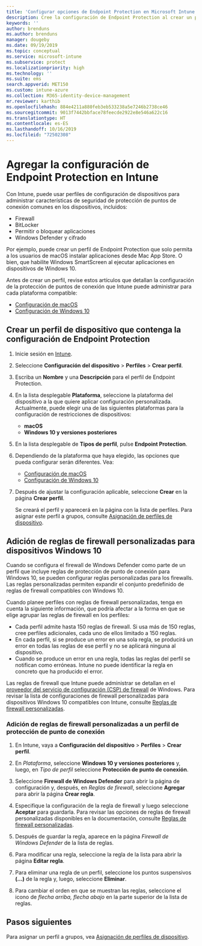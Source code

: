 ```yaml
---
title: 'Configurar opciones de Endpoint Protection en Microsoft Intune: Azure | Microsoft Docs'
description: Cree la configuración de Endpoint Protection al crear un perfil de dispositivo de macOS o Windows 10 en Microsoft Intune.
keywords: ''
author: brenduns
ms.author: brenduns
manager: dougeby
ms.date: 09/19/2019
ms.topic: conceptual
ms.service: microsoft-intune
ms.subservice: protect
ms.localizationpriority: high
ms.technology: ''
ms.suite: ems
search.appverid: MET150
ms.custom: intune-azure
ms.collection: M365-identity-device-management
mr.reviewer: karthib
ms.openlocfilehash: 884e4211a880feb3eb533238a5e7246b2738ce46
ms.sourcegitcommit: 9013f7442bbface78feecde2922e8e546a622c16
ms.translationtype: HT
ms.contentlocale: es-ES
ms.lasthandoff: 10/16/2019
ms.locfileid: "72502308"
---
```

# <a name="add-endpoint-protection-settings-in-intune"></a>Agregar la configuración de Endpoint Protection en Intune  

Con Intune, puede usar perfiles de configuración de dispositivos para administrar características de seguridad de protección de puntos de conexión comunes en los dispositivos, incluidos:  
- Firewall   
- BitLocker  
- Permitir o bloquear aplicaciones  
- Windows Defender y cifrado  

Por ejemplo, puede crear un perfil de Endpoint Protection que solo permita a los usuarios de macOS instalar aplicaciones desde Mac App Store. O bien, que habilite Windows SmartScreen al ejecutar aplicaciones en dispositivos de Windows 10.  

Antes de crear un perfil, revise estos artículos que detallan la configuración de la protección de puntos de conexión que Intune puede administrar para cada plataforma compatible:  
   - [Configuración de macOS](endpoint-protection-macos.md)  
   - [Configuración de Windows 10](endpoint-protection-windows-10.md)  

## <a name="create-a-device-profile-containing-endpoint-protection-settings"></a>Crear un perfil de dispositivo que contenga la configuración de Endpoint Protection  

1. Inicie sesión en [Intune](https://go.microsoft.com/fwlink/?linkid=2090973).  
3. Seleccione **Configuración del dispositivo** > **Perfiles** > **Crear perfil**.  
4. Escriba un **Nombre** y una **Descripción** para el perfil de Endpoint Protection.  
5. En la lista desplegable **Plataforma**, seleccione la plataforma del dispositivo a la que quiere aplicar configuración personalizada. Actualmente, puede elegir una de las siguientes plataformas para la configuración de restricciones de dispositivos:  
   - **macOS**  
   - **Windows 10 y versiones posteriores**  
6. En la lista desplegable de **Tipos de perfil**, pulse **Endpoint Protection**.  
7. Dependiendo de la plataforma que haya elegido, las opciones que pueda configurar serán diferentes. Vea:  
   - [Configuración de macOS](endpoint-protection-macos.md)  
   - [Configuración de Windows 10](endpoint-protection-windows-10.md)  

8. Después de ajustar la configuración aplicable, seleccione **Crear** en la página **Crear perfil**.  

   Se creará el perfil y aparecerá en la página con la lista de perfiles. Para asignar este perfil a grupos, consulte [Asignación de perfiles de dispositivo](../configuration/device-profile-assign.md).  

## <a name="add-custom-firewall-rules-for-windows-10-devices"></a>Adición de reglas de firewall personalizadas para dispositivos Windows 10  

Cuando se configura el firewall de Windows Defender como parte de un perfil que incluye reglas de protección de punto de conexión para Windows 10, se pueden configurar reglas personalizadas para los firewalls. Las reglas personalizadas permiten expandir el conjunto predefinido de reglas de firewall compatibles con Windows 10.  

Cuando planee perfiles con reglas de firewall personalizadas, tenga en cuenta la siguiente información, que podría afectar a la forma en que se elige agrupar las reglas de firewall en los perfiles:  
- Cada perfil admite hasta 150 reglas de firewall. Si usa más de 150 reglas, cree perfiles adicionales, cada uno de ellos limitado a 150 reglas.  
- En cada perfil, si se produce un error en una sola regla, se producirá un error en todas las reglas de ese perfil y no se aplicará ninguna al dispositivo.  
- Cuando se produce un error en una regla, todas las reglas del perfil se notifican como erróneas. Intune no puede identificar la regla en concreto que ha producido el error.  

Las reglas de firewall que Intune puede administrar se detallan en el [proveedor del servicio de configuración (CSP) de firewall]( https://docs.microsoft.com/windows/client-management/mdm/firewall-csp) de Windows. Para revisar la lista de configuraciones de firewall personalizadas para dispositivos Windows 10 compatibles con Intune, consulte [Reglas de firewall personalizadas](endpoint-protection-windows-10.md#firewall-rules).  

### <a name="to-add-custom-firewall-rules-to-an-endpoint-protection-profile"></a>Adición de reglas de firewall personalizadas a un perfil de protección de punto de conexión  

1. En Intune, vaya a **Configuración del dispositivo** > **Perfiles** > **Crear perfil**.  

2. En *Plataforma*, seleccione **Windows 10 y versiones posteriores** y, luego, en *Tipo de perfil* seleccione **Protección de punto de conexión**.  

3. Seleccione **Firewall de Windows Defender** para abrir la página de configuración y, después, en *Reglas de firewall*, seleccione **Agregar** para abrir la página **Crear regla**.  

4. Especifique la configuración de la regla de firewall y luego seleccione **Aceptar** para guardarla. Para revisar las opciones de reglas de firewall personalizadas disponibles en la documentación, consulte [Reglas de firewall personalizadas](endpoint-protection-windows-10.md#firewall-rules).  

5. Después de guardar la regla, aparece en la página *Firewall de Windows Defender* de la lista de reglas.  

6. Para modificar una regla, seleccione la regla de la lista para abrir la página **Editar regla**.  

7. Para eliminar una regla de un perfil, seleccione los puntos suspensivos **(...)** de la regla y, luego, seleccione **Eliminar**.  

8. Para cambiar el orden en que se muestran las reglas, seleccione el icono de *flecha arriba, flecha abajo* en la parte superior de la lista de reglas.  


## <a name="next-steps"></a>Pasos siguientes  

Para asignar un perfil a grupos, vea [Asignación de perfiles de dispositivo](../configuration/device-profile-assign.md).  
